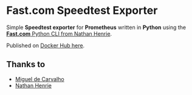 # Fast.com Speedtest Exporter

Simple **Speedtest exporter** for **Prometheus** written in **Python** using the
[**Fast.com** Python CLI from Nathan Henrie](https://github.com/n8henrie/fastcli).

Published on [Docker Hub here](https://hub.docker.com/repository/docker/redorbluepill/fast-speedtest-exporter).

## Thanks to

- [Miguel de Carvalho](https://github.com/MiguelNdeCarvalho)
- [Nathan Henrie](https://github.com/n8henrie)
